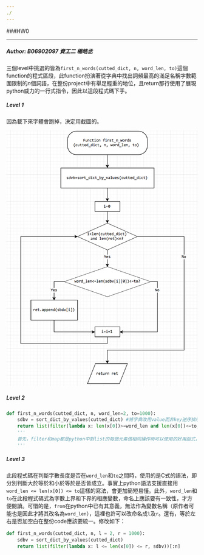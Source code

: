 ```yaml
---
./
---
```


###HW0

---

##### Author: B06902097 資工二 楊皓丞

三個level中挑選的皆為`first_n_words(cutted_dict, n, word_len, to)`這個function的程式區段，此function扮演著從字典中找出詞頻最高的滿足名稱字數範圍限制的$n$個詞語，在整份project中有舉足輕重的地位，且return那行使用了展現python威力的一行式指令，因此以這段程式碼下手。

##### Level 1

因為載下來字體會跑掉，決定用截圖的。

![level1](level1.png)

##### Level 2

```python
def first_n_words(cutted_dict, n, word_len=2, to=1000):
    sdbv = sort_dict_by_values(cutted_dict) #將字典改用value而非key逆序排序，並回傳item list
    return list(filter(lambda x: len(x[0])>=word_len and len(x[0])<=to, sdbv))[:n]
	'''
	首先，filter和map都是python中對list的每個元素做相同操作時可以使用的好用函式，其中filter語法為給定一個list(此例中為sdbv)，和一個bool function，把所有函式回傳值為True的元蒐集起來。而這裡的function本應使用自定義函式來判斷一個此item中，名稱的長度是否在給定的參數之間，但因為內容運算簡單，可以利用python中的lambda語法，也就是inline function來撰寫。而最後再把filter型態轉回list型態，就得到了滿足字數限制的詞語及詞頻，且按照詞頻從大到小排序。最後，因為我們只要前n個，因此用slice語法將list的前n個物品slice出來即可。
	'''
```

##### Level 3

此段程式碼在判斷字數長度是否在`word_len`和`to`之間時，使用的是C式的語法，即分別判斷大於等於和小於等於是否皆成立。事實上python語法支援直接用`word_len <= len(x[0]) <= to`這樣的寫法，會更加簡短易懂。此外，`word_len`和`to`在此段程式碼式為字數上界和下界的相應變數，命名上應該要有一致性，才方便閱讀。可惜的是，`from`在python中已有其意義，無法作為變數名稱（原作者可能也是因此才將其改名為`word_len`），這裡也許可以改命名成`l`及`r`。還有，等於左右是否加空白在整份code應該要統一。修改如下：

```python
def first_n_words(cutted_dict, n, l = 2, r = 1000):
    sdbv = sort_dict_by_values(cutted_dict)
    return list(filter(lambda x: l <= len(x[0]) <= r, sdbv))[:n]
```